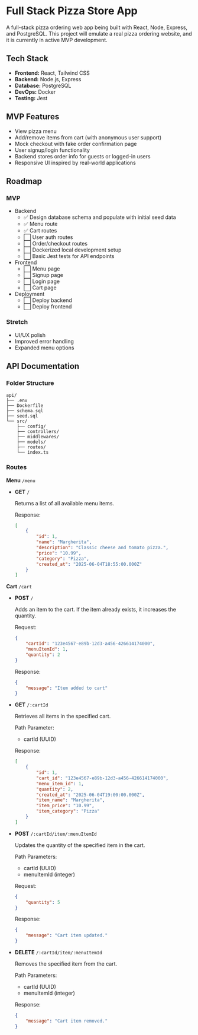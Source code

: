 # Full Stack Pizza Store App

A full-stack pizza ordering web app being built with React, Node, Express, and PostgreSQL. This project will emulate a real pizza ordering website, and it is currently in active MVP development.

## Tech Stack

-   **Frontend:** React, Tailwind CSS
-   **Backend:** Node.js, Express
-   **Database:** PostgreSQL
-   **DevOps:** Docker
-   **Testing:** Jest

## MVP Features

-   View pizza menu
-   Add/remove items from cart (with anonymous user support)
-   Mock checkout with fake order confirmation page
-   User signup/login functionality
-   Backend stores order info for guests or logged-in users
-   Responsive UI inspired by real-world applications

## Roadmap

### MVP

-   Backend
    -   ✅ Design database schema and populate with initial seed data
    -   ✅ Menu route
    -   ✅ Cart routes
    -   ⬜ User auth routes
    -   ⬜ Order/checkout routes
    -   ⬜ Dockerized local development setup
    -   ⬜ Basic Jest tests for API endpoints
-   Frontend
    -   ⬜ Menu page
    -   ⬜ Signup page
    -   ⬜ Login page
    -   ⬜ Cart page
-   Deployment
    -   ⬜ Deploy backend
    -   ⬜ Deploy frontend

### Stretch

-   UI/UX polish
-   Improved error handling
-   Expanded menu options

## API Documentation

### Folder Structure

```
api/
├── .env
├── Dockerfile
├── schema.sql
├── seed.sql
└── src/
	├── config/
	├── controllers/
	├── middlewares/
	├── models/
	├── routes/
	└── index.ts
```

### Routes

**Menu** `/menu`

- **GET** `/`

	Returns a list of all available menu items.

	Response:

	```json
	[
		{
			"id": 1,
			"name": "Margherita",
			"description": "Classic cheese and tomato pizza.",
			"price": "10.99",
			"category": "Pizza",
			"created_at": "2025-06-04T18:55:00.000Z"
		}
	]
	```

**Cart** `/cart`

- **POST** `/`

	Adds an item to the cart. If the item already exists, it increases the quantity.

	Request:

	```json
	{
		"cartId": "123e4567-e89b-12d3-a456-426614174000",
		"menuItemId": 1,
		"quantity": 2
	}
	```

	Response:
	```json
	{
  		"message": "Item added to cart"
	}
	```

- **GET** `/:cartId`

	Retrieves all items in the specified cart.

	Path Parameter:

	- cartId (UUID)

	Response:

	```json
	[
		{
			"id": 1,
			"cart_id": "123e4567-e89b-12d3-a456-426614174000",
			"menu_item_id": 1,
			"quantity": 2,
			"created_at": "2025-06-04T19:00:00.000Z",
			"item_name": "Margherita",
			"item_price": "10.99",
			"item_category": "Pizza"
		}
	]
	```

- **POST** `/:cartId/item/:menuItemId`

	Updates the quantity of the specified item in the cart.

	Path Parameters:

	- cartId (UUID)
	- menuItemId (integer)

	Request:

	```json
	{
		"quantity": 5
	}
	```

	Response:

	```json
	{
  		"message": "Cart item updated."
	}
	```

- **DELETE** `/:cartId/item/:menuItemId`

	Removes the specified item from the cart.

	Path Parameters:

	- cartId (UUID)
	- menuItemId (integer)

	Response:

	```json
	{
		"message": "Cart item removed."
	}
	```